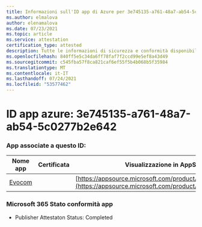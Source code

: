 ```yaml
---
title: Informazioni sull'ID app di Azure per 3e745135-a761-48a7-ab54-5c0277b2e642
ms.author: elmalova
author: elenamalova
ms.date: 07/23/2021
ms.topic: article
ms.service: attestation
certification_type: attested
description: Tutte le informazioni di sicurezza e conformità disponibili per 3e745135-a761-48a7-ab54-5c0277b2e642.
ms.openlocfilehash: 840ff5e5c34da6ff78faf7f2ccd99e5ef8a43d49
ms.sourcegitcommit: c545fba57f8ca821caf6ef55f5b4b068b5f35984
ms.translationtype: MT
ms.contentlocale: it-IT
ms.lasthandoff: 07/24/2021
ms.locfileid: "53577462"
---
```

# <a name="azure-app-id-3e745135-a761-48a7-ab54-5c0277b2e642"></a>ID app azure: 3e745135-a761-48a7-ab54-5c0277b2e642


### <a name="apps-associated-with-this-id"></a>App associate a questo ID:
| **Nome app** | **Certificata** | **Visualizzazione in AppSource** |
|--------------|---------------|-----------------------|
| [Evocom](https://docs.microsoft.com/microsoft-365-app-certification/forward/WA200002050) |  | [https://appsource.microsoft.com/product/office/WA200002050](https://appsource.microsoft.com/product/office/WA200002050) |

### <a name="microsoft-365-app-compliance-status"></a>Microsoft 365 Stato conformità app
- Publisher Attestaton Status: Completed
